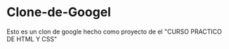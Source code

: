 # Clone-de-Googel
Esto es un clon de google hecho como proyecto de el "CURSO PRACTICO DE HTML Y CSS"
